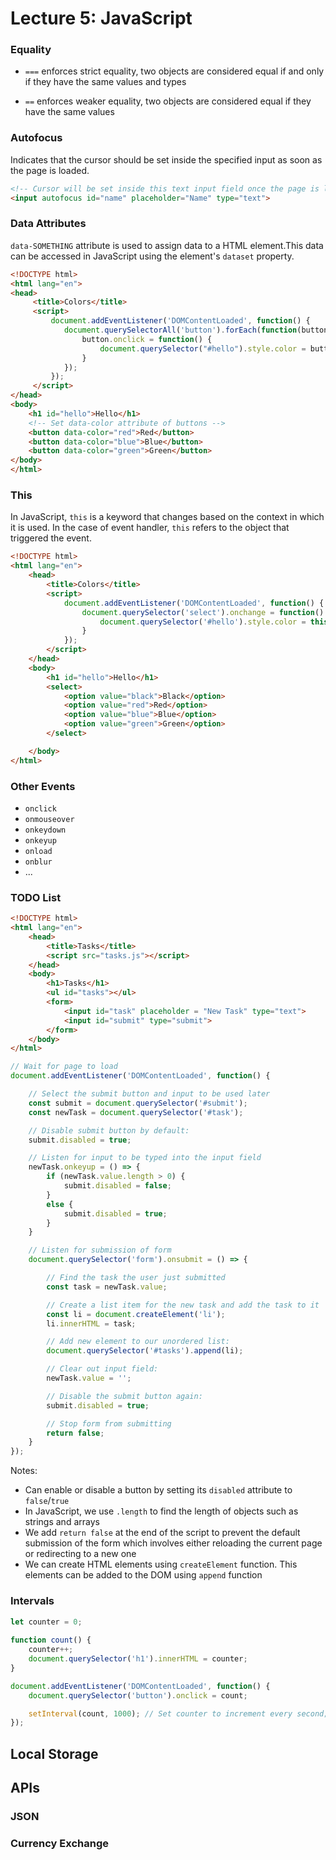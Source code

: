# Lecture 5: JavaScript

### Equality

- ```===``` enforces strict equality, two objects are considered equal if and only if they have the same values and types

- ```==``` enforces weaker equality, two objects are considered equal if they have the same values

### Autofocus

Indicates that the cursor should be set inside the specified input as soon as the page is loaded.

```html
<!-- Cursor will be set inside this text input field once the page is loaded -->
<input autofocus id="name" placeholder="Name" type="text">
```

### Data Attributes
```data-SOMETHING``` attribute is used to assign data to a HTML element.This data can be accessed in JavaScript using the element's ```dataset``` property.

```html
<!DOCTYPE html>
<html lang="en">
<head>
     <title>Colors</title>
     <script>
         document.addEventListener('DOMContentLoaded', function() {
            document.querySelectorAll('button').forEach(function(button) {
                button.onclick = function() {
                    document.querySelector("#hello").style.color = button.dataset.color; // Access data-color attribute of buttons
                }
            });
         });
     </script>
</head>
<body>
    <h1 id="hello">Hello</h1>
    <!-- Set data-color attribute of buttons -->
    <button data-color="red">Red</button> 
    <button data-color="blue">Blue</button>
    <button data-color="green">Green</button>
</body>
</html>
```

### This
In JavaScript, ```this``` is a keyword that changes based on the context in which it is used. In the case of event handler, ```this``` refers to the object that triggered the event.

```html
<!DOCTYPE html>
<html lang="en">
    <head>
        <title>Colors</title>
        <script>
            document.addEventListener('DOMContentLoaded', function() {
                document.querySelector('select').onchange = function() {
                    document.querySelector('#hello').style.color = this.value; // this here refers to document.querySelector('select') element
                }
            });
        </script>
    </head>
    <body>
        <h1 id="hello">Hello</h1>
        <select>
            <option value="black">Black</option>
            <option value="red">Red</option>
            <option value="blue">Blue</option>
            <option value="green">Green</option>
        </select>

    </body>
</html>
```

### Other Events

- ```onclick```
- ```onmouseover```
- ```onkeydown```
- ```onkeyup```
- ```onload```
- ```onblur```
- ...

### TODO List

```html
<!DOCTYPE html>
<html lang="en">
    <head>
        <title>Tasks</title>
        <script src="tasks.js"></script>
    </head>
    <body>
        <h1>Tasks</h1>
        <ul id="tasks"></ul>
        <form>
            <input id="task" placeholder = "New Task" type="text">
            <input id="submit" type="submit">
        </form>
    </body>
</html>
```

```javascript
// Wait for page to load
document.addEventListener('DOMContentLoaded', function() {

    // Select the submit button and input to be used later
    const submit = document.querySelector('#submit');
    const newTask = document.querySelector('#task');

    // Disable submit button by default:
    submit.disabled = true;

    // Listen for input to be typed into the input field
    newTask.onkeyup = () => {
        if (newTask.value.length > 0) {
            submit.disabled = false;
        }
        else {
            submit.disabled = true;
        }
    }

    // Listen for submission of form
    document.querySelector('form').onsubmit = () => {

        // Find the task the user just submitted
        const task = newTask.value;

        // Create a list item for the new task and add the task to it
        const li = document.createElement('li');
        li.innerHTML = task;

        // Add new element to our unordered list:
        document.querySelector('#tasks').append(li);

        // Clear out input field:
        newTask.value = '';

        // Disable the submit button again:
        submit.disabled = true;

        // Stop form from submitting
        return false;
    }
});
```

Notes:
- Can enable or disable a button by setting its ```disabled``` attribute to ```false```/```true```
- In JavaScript, we use ```.length``` to find the length of objects such as strings and arrays
- We add ```return false``` at the end of the script to prevent the default submission of the form which involves either reloading the current page or redirecting to a new one
- We can create HTML elements using ```createElement``` function. This elements can be added to the DOM using ```append``` function

### Intervals

```javascript
let counter = 0;
            
function count() {
    counter++;
    document.querySelector('h1').innerHTML = counter;
}

document.addEventListener('DOMContentLoaded', function() {
    document.querySelector('button').onclick = count;

    setInterval(count, 1000); // Set counter to increment every second; setInterval function takes as arguments a function to be run and a time (in milliseconds) between function runs
});
```

## Local Storage

## APIs

### JSON

### Currency Exchange